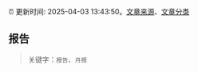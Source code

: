 :alarm_clock: 更新时间: 2025-04-03 13:43:50。[文章来源](/README.md)、[文章分类](/TAGS.md)

## 报告


> 关键字：`报告`、`月报`



